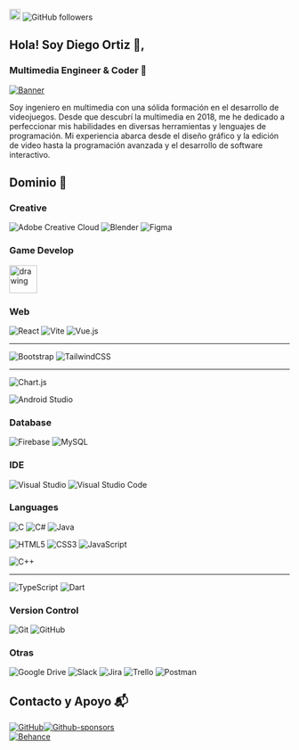 <img src="https://cdn.icon-icons.com/icons2/2087/PNG/512/colombia_icon_127815.png" alt="drawing" height="20"/> ![GitHub followers](https://img.shields.io/github/followers/museortizmedia)

## Hola! Soy Diego Ortiz 👋,

### Multimedia Engineer & Coder 💼
[![Banner](https://mir-s3-cdn-cf.behance.net/c4441e6712398ce6e0c401509a520a17/1fa0963f-eb21-4ae0-8e40-61f4d14e914c_rwc_168x4x1996x393x3200.png?h=8e58cb30d5fbec101e3ab8fd62970904 "Welcome to mi profile")](https://museortizmedia.github.io/)

Soy ingeniero en multimedia con una sólida formación en el desarrollo de videojuegos. Desde que descubrí la multimedia en 2018, me he dedicado a perfeccionar mis habilidades en diversas herramientas y lenguajes de programación. Mi experiencia abarca desde el diseño gráfico y la edición de video hasta la programación avanzada y el desarrollo de software interactivo.

## Dominio 🚀
### Creative
![Adobe Creative Cloud](https://img.shields.io/badge/Adobe%20Creative%20Cloud-DA1F26.svg?style=for-the-badge&logo=Adobe%20Creative%20Cloud&logoColor=white) ![Blender](https://img.shields.io/badge/blender-%23F5792A.svg?style=for-the-badge&logo=blender&logoColor=white) ![Figma](https://img.shields.io/badge/figma-%23F24E1E.svg?style=for-the-badge&logo=figma&logoColor=white)

### Game Develop 
<img src="https://img.shields.io/badge/unity-%23000000.svg?style=for-the-badge&logo=unity&logoColor=white" alt="drawing" height="50"/>

### Web
![React](https://img.shields.io/badge/react-%2320232a.svg?style=for-the-badge&logo=react&logoColor=%2361DAFB) ![Vite](https://img.shields.io/badge/vite-%23646CFF.svg?style=for-the-badge&logo=vite&logoColor=white)
![Vue.js](https://img.shields.io/badge/vuejs-%2335495e.svg?style=for-the-badge&logo=vuedotjs&logoColor=%234FC08D)

---

![Bootstrap](https://img.shields.io/badge/bootstrap-%238511FA.svg?style=for-the-badge&logo=bootstrap&logoColor=white) ![TailwindCSS](https://img.shields.io/badge/tailwindcss-%2338B2AC.svg?style=for-the-badge&logo=tailwind-css&logoColor=white) 

---
![Chart.js](https://img.shields.io/badge/chart.js-F5788D.svg?style=for-the-badge&logo=chart.js&logoColor=white)

![Android Studio](https://img.shields.io/badge/android%20studio-346ac1?style=for-the-badge&logo=android%20studio&logoColor=white)

### Database
![Firebase](https://img.shields.io/badge/firebase-a08021?style=for-the-badge&logo=firebase&logoColor=ffcd34)
![MySQL](https://img.shields.io/badge/mysql-4479A1.svg?style=for-the-badge&logo=mysql&logoColor=white)
### IDE

![Visual Studio](https://img.shields.io/badge/Visual%20Studio-5C2D91.svg?style=for-the-badge&logo=visual-studio&logoColor=white) ![Visual Studio Code](https://img.shields.io/badge/Visual%20Studio%20Code-0078d7.svg?style=for-the-badge&logo=visual-studio-code&logoColor=white)

### Languages
![C](https://img.shields.io/badge/c-%2300599C.svg?style=for-the-badge&logo=c&logoColor=white) ![C#](https://img.shields.io/badge/c%23-%23239120.svg?style=for-the-badge&logo=csharp&logoColor=white)
![Java](https://img.shields.io/badge/java-%23ED8B00.svg?style=for-the-badge&logo=openjdk&logoColor=white)

![HTML5](https://img.shields.io/badge/html5-%23E34F26.svg?style=for-the-badge&logo=html5&logoColor=white) ![CSS3](https://img.shields.io/badge/css3-%231572B6.svg?style=for-the-badge&logo=css3&logoColor=white) ![JavaScript](https://img.shields.io/badge/javascript-%23323330.svg?style=for-the-badge&logo=javascript&logoColor=%23F7DF1E)

![C++](https://img.shields.io/badge/c++-%2300599C.svg?style=for-the-badge&logo=c%2B%2B&logoColor=white)

---

![TypeScript](https://img.shields.io/badge/typescript-%23007ACC.svg?style=for-the-badge&logo=typescript&logoColor=white)
![Dart](https://img.shields.io/badge/dart-%230175C2.svg?style=for-the-badge&logo=dart&logoColor=white)

### Version Control
![Git](https://img.shields.io/badge/git-%23F05033.svg?style=for-the-badge&logo=git&logoColor=white) ![GitHub](https://img.shields.io/badge/github-%23121011.svg?style=for-the-badge&logo=github&logoColor=white)

### Otras
![Google Drive](https://img.shields.io/badge/Google%20Drive-4285F4?style=for-the-badge&logo=googledrive&logoColor=white) ![Slack](https://img.shields.io/badge/Slack-4A154B?style=for-the-badge&logo=slack&logoColor=white) ![Jira](https://img.shields.io/badge/jira-%230A0FFF.svg?style=for-the-badge&logo=jira&logoColor=white) ![Trello](https://img.shields.io/badge/Trello-%23026AA7.svg?style=for-the-badge&logo=Trello&logoColor=white) 
![Postman](https://img.shields.io/badge/Postman-FF6C37?style=for-the-badge&logo=postman&logoColor=white)






## Contacto y Apoyo 📬
[![GitHub](https://img.shields.io/badge/github-%23121011.svg?style=for-the-badge&logo=github&logoColor=white)![Github-sponsors](https://img.shields.io/badge/sponsor-30363D?style=for-the-badge&logo=GitHub-Sponsors&logoColor=#EA4AAA)](https://github.com/sponsors/museortizmedia)   
[![Behance](https://img.shields.io/badge/Behance-1769ff?style=for-the-badge&logo=behance&logoColor=white)](https://www.behance.net/museortiz)
